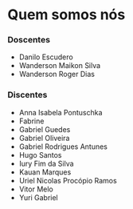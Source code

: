 # Quem somos nós

### Doscentes
- Danilo Escudero
- Wanderson Maikon Silva
- Wanderson Roger Dias

### Discentes
- Anna Isabela Pontuschka
- Fabrine
- Gabriel Guedes
- Gabriel Oliveira
- Gabriel Rodrigues Antunes
- Hugo Santos
- Iury Fim da Silva
- Kauan Marques
- Uriel Nicolas Procópio Ramos
- Vitor Melo
- Yuri Gabriel
